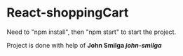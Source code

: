 # React-shoppingCart

Need to "npm install", then "npm start" to start the project.

Project is done with help of **John Smilga _john-smilga_**
